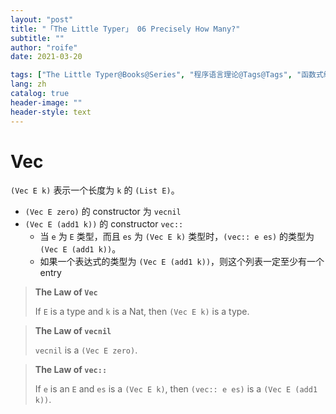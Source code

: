 ```yaml
---
layout: "post"
title: "「The Little Typer」 06 Precisely How Many?"
subtitle: ""
author: "roife"
date: 2021-03-20

tags: ["The Little Typer@Books@Series", "程序语言理论@Tags@Tags", "函数式编程@Tags@Tags", "Dependent Type@Tags@Tags", "Dan Friedman@Series@Series", "Pie@Languages@Tags"]
lang: zh
catalog: true
header-image: ""
header-style: text
---
```


# Vec

`(Vec E k)` 表示一个长度为 `k` 的 `(List E)`。
- `(Vec E zero)` 的 constructor 为 `vecnil`
- `(Vec E (add1 k))` 的 constructor `vec::`
  - 当 `e` 为 `E` 类型，而且 `es` 为 `(Vec E k)` 类型时，`(vec:: e es)` 的类型为 `(Vec E (add1 k))`。
  - 如果一个表达式的类型为 `(Vec E (add1 k))`，则这个列表一定至少有一个 entry

> **The Law of `Vec`**
>
> If `E` is a type and `k` is a Nat,
> then `(Vec E k)` is a type.

> **The Law of `vecnil`**
>
> `vecnil` is a `(Vec E zero)`.

> **The Law of `vec::`**
>
> If `e` is an `E` and `es` is a `(Vec E k)`,
> then `(vec:: e es)` is a `(Vec E (add1 k))`.

